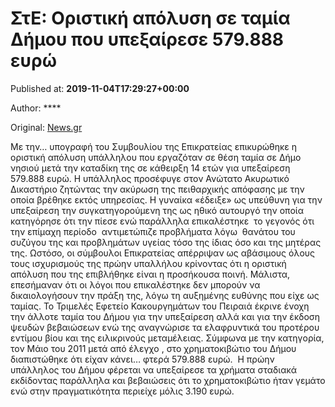 
# ΣτΕ: Οριστική απόλυση σε ταμία Δήμου που υπεξαίρεσε 579.888 ευρώ

Published at: **2019-11-04T17:29:27+00:00**

Author: ****

Original: [News.gr](https://www.news.gr/ellada/article/2019371/ste-oristiki-apolisi-se-tamia-dimou-pou-ipexerese-579-888-evro.html)

Με την… υπογραφή του Συμβουλίου της Επικρατείας επικυρώθηκε η οριστική απόλυση υπάλληλου που εργαζόταν σε θέση ταμία σε Δήμο νησιού μετά την καταδίκη της σε κάθειρξη 14 ετών για υπεξαίρεση 579.888 ευρώ.
Η υπάλληλος προσέφυγε στον Ανώτατο Ακυρωτικό Δικαστήριο ζητώντας την ακύρωση της πειθαρχικής απόφασης με την οποία βρέθηκε εκτός υπηρεσίας. Η γυναίκα «έδειξε» ως υπεύθυνη για την υπεξαίρεση την συγκατηγορούμενη της ως ηθικό αυτουργό την οποία κατηγόρησε ότι την πίεσε ενώ παράλληλα επικαλέστηκε  το γεγονός ότι την επίμαχη περίοδο  αντιμετώπιζε προβλήματα λόγω  θανάτου του συζύγου της και προβλημάτων υγείας τόσο της ίδιας όσο και της μητέρας της.
Ωστόσο, οι σύμβουλοι Επικρατείας απέρριψαν ως αβάσιμους όλους τους ισχυρισμούς της πρώην υπαλλήλου κρίνοντας ότι η οριστική απόλυση που της επιβλήθηκε είναι η προσήκουσα ποινή. Μάλιστα, επεσήμαναν ότι οι λόγοι που επικαλέστηκε δεν μπορούν να δικαιολογήσουν την πράξη της, λόγω τη αυξημένης ευθύνης που είχε ως ταμίας.
Το Τριμελές Εφετείο Κακουργημάτων του Πειραιά έκρινε ένοχη την άλλοτε ταμία του Δήμου για την υπεξαίρεση αλλά και για την έκδοση ψευδών βεβαιώσεων ενώ της αναγνώρισε τα ελαφρυντικά του προτέρου εντίμου βίου και της ειλικρινούς μεταμέλειας.
Σύμφωνα με την κατηγορία, τον Μάιο του 2011 μετά από έλεγχο , στο χρηματοκιβώτιο του Δήμου διαπιστώθηκε ότι είχαν κάνει… φτερά 579.888 ευρώ.  Η πρώην υπάλληλος του Δήμου φέρεται να υπεξαίρεσε τα χρήματα σταδιακά εκδίδοντας παράλληλα και βεβαιώσεις ότι το χρηματοκιβώτιο ήταν γεμάτο ενώ στην πραγματικότητα περιείχε μόλις 3.190 ευρώ.

